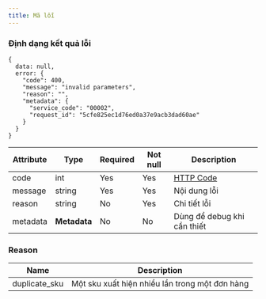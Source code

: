 ```yaml
---
title: Mã lỗi
---
```


### Định dạng kết quả lỗi

```
{
  data: null,
  error: {
    "code": 400,
    "message": "invalid parameters",
    "reason": "",
    "metadata": {
      "service_code": "00002",
      "request_id": "5cfe825ec1d76ed0a37e9acb3dad60ae"
    }
  }
}
```

| Attribute  | Type         | Required   | Not null   | Description                                                            |
| ---------- | ----------   | ---------- | ---------- | ----------                                                             |
| code       | int          | Yes        | Yes        | [HTTP Code](https://developer.mozilla.org/en-US/docs/Web/HTTP/Status ) |
| message    | string       | Yes        | Yes        | Nội dung lỗi                                                           |
| reason     | string       | No         | Yes        | Chi tiết lỗi                                                           |
| metadata   | **Metadata** | No         | No         | Dùng để debug khi cần thiết                                            |


### Reason

| Name           | Description                                    |
| ----------     | ----------                                     |
| duplicate_sku  | Một sku xuất hiện nhiều lần trong một đơn hàng |

